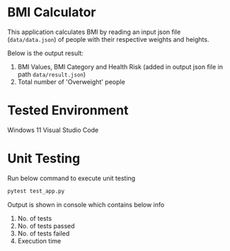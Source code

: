 # BMI Calculator
This application calculates BMI by reading an input json file (`data/data.json`) of people with their respective weights and heights.

Below is the output result:
1. BMI Values, BMI Category and Health Risk (added in output json file in path `data/result.json`)
2. Total number of 'Overweight' people

# Tested Environment
Windows 11
Visual Studio Code

# Unit Testing

Run below command to execute unit testing
```bash
pytest test_app.py
```

Output is shown in console which contains below info
1. No. of tests 
2. No. of tests passed
3. No. of tests failed
4. Execution time

